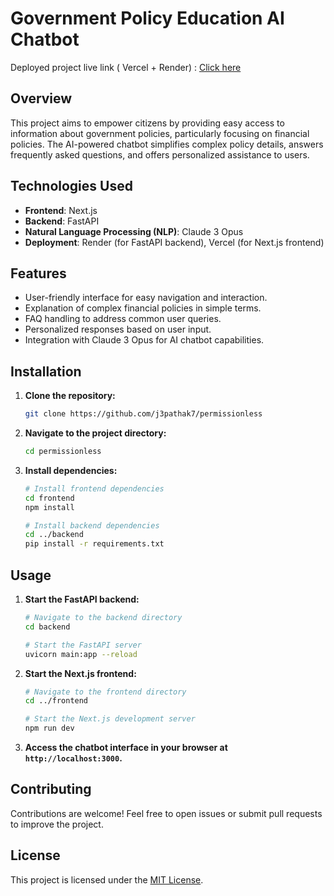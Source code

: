 # Government Policy Education AI Chatbot

 Deployed project live link ( Vercel + Render) : [Click here](https://permissionless-two.vercel.app/)
  
## Overview

This project aims to empower citizens by providing easy access to information about government policies, particularly focusing on financial policies. The AI-powered chatbot simplifies complex policy details, answers frequently asked questions, and offers personalized assistance to users.

## Technologies Used

- **Frontend**: Next.js
- **Backend**: FastAPI
- **Natural Language Processing (NLP)**: Claude 3 Opus
- **Deployment**: Render (for FastAPI backend), Vercel (for Next.js frontend)

## Features

- User-friendly interface for easy navigation and interaction.
- Explanation of complex financial policies in simple terms.
- FAQ handling to address common user queries.
- Personalized responses based on user input.
- Integration with Claude 3 Opus for AI chatbot capabilities.

## Installation

1. **Clone the repository:**

   ```bash
   git clone https://github.com/j3pathak7/permissionless
   ```

2. **Navigate to the project directory:**

   ```bash
   cd permissionless
   ```

3. **Install dependencies:**

   ```bash
   # Install frontend dependencies
   cd frontend
   npm install

   # Install backend dependencies
   cd ../backend
   pip install -r requirements.txt
   ```

## Usage

1. **Start the FastAPI backend:**

   ```bash
   # Navigate to the backend directory
   cd backend

   # Start the FastAPI server
   uvicorn main:app --reload
   ```

2. **Start the Next.js frontend:**

   ```bash
   # Navigate to the frontend directory
   cd ../frontend

   # Start the Next.js development server
   npm run dev
   ```

3. **Access the chatbot interface in your browser at `http://localhost:3000`.**

## Contributing

Contributions are welcome! Feel free to open issues or submit pull requests to improve the project.

## License

This project is licensed under the [MIT License](LICENSE).
